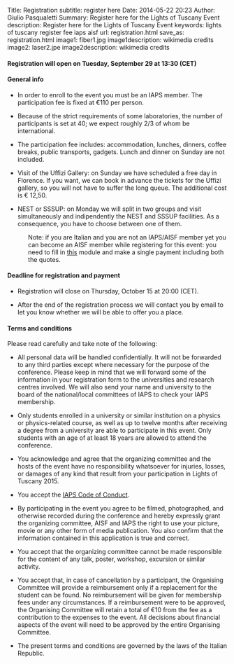 Title: Registration
subtitle: register here
Date: 2014-05-22 20:23
Author: Giulio Pasqualetti
Summary: Register here for the Lights of Tuscany Event
description: Register here for the Lights of Tuscany Event
keywords: lights of tuscany register fee iaps aisf
url: registration.html
save_as: registration.html
image1: fiber1.jpg
image1description: wikimedia credits
image2: laser2.jpe
image2description: wikimedia credits

<div class="section">
  <div class="section">
    <div class="row">
      <div class="col s12">
	<h4>Registration will open on Tuesday, September 29 at 13:30 (CET)</h4>
      </div>
    </div>
  </div>
  
  <div class="row">
    <div class="col s12">
      <h4>General info</h4>
      <ul>
	<li>
	  <p>In order to enroll to the event you must be an IAPS member. The participation fee is fixed at €110 per person.</p>
	</li><li>
	  <p>Because of the strict requirements of some laboratories, the number of participants is set at 40; we expect roughly 2/3 of whom be international.</p>
	</li><li>
	  <p>The participation fee includes: accommodation, lunches, dinners, coffee breaks, public transports, gadgets. Lunch and dinner on Sunday are not included.</p>
	</li><li>
	  <p>Visit of the Uffizi Gallery: on Sunday we have scheduled a free day in Florence. If you want, we can book in advance the tickets for the Uffizi gallery, so you will not have to suffer the long queue. The additional cost is € 12,50.</p>
	</li><li>
	  <p>NEST or SSSUP: on Monday we will split in two groups and visit simultaneously and indipendently the NEST and SSSUP facilities. As a consequence, you have to choose between one of them.</p>
	  </li>
	  <ul>
	    <p>Note: if you are Italian and you are not an IAPS/AISF member yet you can become an AISF member while registering for this event: you need to fill in <a class="orange-text" href="http://www.ai-sf.it/joomla/it/membri">this</a> module and make a single payment including both the quotes.</p>
    </div>
  </div>
</div>
<!-- <div class="section"> -->
<!-- 	<div class="row"> -->
<!-- 	  <div class="col s12"> -->
<!-- 	    <h4>Modulo di registrazione</h4> -->
<!-- 	    <\!--<div class="left"><script type="text/javascript" src="http://form.jotformeu.com/jsform/50723723998365"></script></div>-\-> -->
<!-- 	  </div> -->
<!-- 	</div> -->
<!-- </div> -->
<div class="section">
  <div class="row">
    <div class="col s12">
      <h4>Deadline for registration and payment</h4>
      <ul>
	<li>
	  <p>Registration will close on Thursday, October 15 at 20:00 (CET).</p>
	</li><li>
	  <p>After the end of the registration process we will contact you by email to let you know whether we will be able to offer you a place.</p>
	</li>
      </ul>
    </div>
  </div>
</div>

<div class="section">
  <div class="row">
    <div class="col s12">
      <h4>Terms and conditions</h4>
      Please read carefully and take note of the following:
      <ul>
	<li>
	  <p>All personal data will be handled confidentially. It will not be forwarded to any third parties except where necessary for the purpose of the conference. Please keep in mind that we will forward some of the information in your registration form to the universities and research centres involved. We will also send your name and university to the board of the national/local committees of IAPS to check your IAPS membership.</p>
	  </li><li>
	  <p>Only students enrolled in a university or similar institution on a physics or physics-related course, as well as up to twelve months after receiving a degree from a university are able to participate in this event. Only students with an age of at least 18 years are allowed to attend the conference.</p>
	</li><li>
	  <p>You acknowledge and agree that the organizing committee and the hosts of the event have no responsibility whatsoever for injuries, losses, or damages of any kind that result from your participation in Lights of Tuscany 2015.</p>
	  </li><li>
	  <p>You accept the <a class="orange-text" href="files/IAPS_Code_of_Conduct.pdf">IAPS Code of Conduct</a>.</p>
	  </li><li>
	  <p>By participating in the event you agree to be filmed, photographed, and otherwise recorded during the conference and hereby expressly grant the organizing committee, AISF and IAPS the right to use your picture, movie or any other form of media publication. You also confirm that the information contained in this application is true and correct.</p>
	</li><li>
	  <p>You accept that the organizing committee cannot be made responsible for the content of any talk, poster, workshop, excursion or similar activity.</p>
	</li><li>
	  <p>You accept that, in case of cancellation by a participant, the Organising Committee will provide a reimbursement only if a replacement for the student can be found. No reimbursement will be given for membership fees under any circumstances. If a reimbursement were to be approved, the Organising Committee will retain a total of €10 from the fee as a contribution to the expenses to the event. All decisions about financial aspects of the event will need to be approved by the entire Organising Committee.</p>
	</li><li>
	  <p>The present terms and conditions are governed by the laws of the Italian Republic.</p>
	</li>
      </ul>
    </div>
  </div>
</div>

